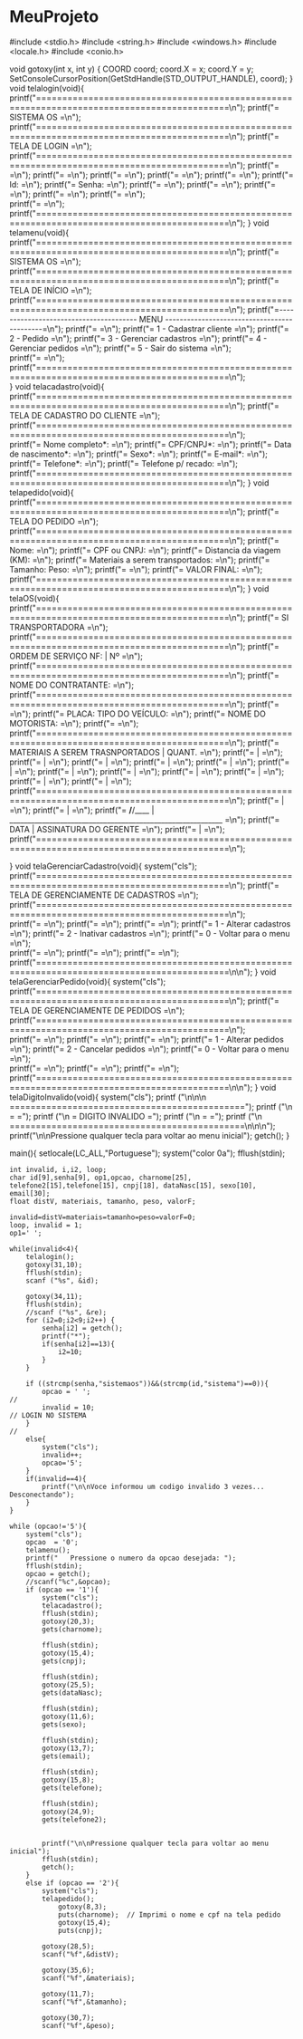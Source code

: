 # MeuProjeto

#include <stdio.h>
#include <string.h>
#include <windows.h>
#include <locale.h>
#include <conio.h>

void gotoxy(int x, int y)
{
  COORD coord;
  coord.X = x;
  coord.Y = y;
  SetConsoleCursorPosition(GetStdHandle(STD_OUTPUT_HANDLE), coord);
}
void telalogin(void){
	printf("===========================================================================================\n");
  printf("=                                     SISTEMA OS                                          =\n");
  printf("===========================================================================================\n");
	printf("=                                   TELA DE LOGIN                                         =\n"); 
	printf("===========================================================================================\n");
	printf("=                                                                                         =\n");
	printf("=                                                                                         =\n");
	printf("=                                                                                         =\n");
	printf("=                                                                                         =\n");
	printf("=                                                                                         =\n");
	printf("=                          Id:                                                            =\n");
	printf("=                          Senha:                                                         =\n");
	printf("=                                                                                         =\n");
	printf("=                                                                                         =\n");
	printf("=                                                                                         =\n");
	printf("=                                                                                         =\n");
	printf("=                                                                                         =\n");	
	printf("=                                                                                         =\n");
	printf("===========================================================================================\n");
}
void telamenu(void){
	printf("===========================================================================================\n");
  printf("=                                     SISTEMA OS                                          =\n");
  printf("===========================================================================================\n");
	printf("=                                   TELA DE INÍCIO                                        =\n"); 
	printf("===========================================================================================\n");
	printf("=--------------------------------------- MENU --------------------------------------------=\n");
	printf("=                                                                                         =\n");
	printf("=                                  1 - Cadastrar cliente                                  =\n");
	printf("=                                  2 - Pedido                                             =\n");
	printf("=                                  3 - Gerenciar cadastros                                =\n");
	printf("=                                  4 - Gerenciar pedidos                                  =\n");
	printf("=                                  5 - Sair do sistema                                    =\n");	
	printf("=                                                                                         =\n");
	printf("===========================================================================================\n");	
}
void telacadastro(void){
	printf("===========================================================================================\n");
	printf("=                            TELA DE CADASTRO DO CLIENTE                                  =\n");
	printf("===========================================================================================\n");		
	printf("=   Nome completo*:                                                                       =\n");
	printf("=   CPF/CNPJ*:                                                                            =\n");
	printf("=   Data de nascimento*:                                                                  =\n");
	printf("=   Sexo*:                                                                                =\n");
	printf("=   E-mail*:                                                                              =\n");
	printf("=   Telefone*:                                                                            =\n");
	printf("=   Telefone p/ recado:                                                                   =\n");
	printf("===========================================================================================\n");
}
void telapedido(void){
	printf("===========================================================================================\n");
	printf("=                                  TELA DO PEDIDO                                         =\n");
	printf("===========================================================================================\n");
	printf("=  Nome:                                                                                  =\n");
	printf("=  CPF ou CNPJ:                                                                           =\n");
	printf("=  Distancia da viagem (KM):                                                              =\n");
	printf("=  Materiais a serem transportados:                                                       =\n");
	printf("=  Tamanho:              Peso:                                                            =\n");
	printf("=                                                                                         =\n");
	printf("=  VALOR FINAL:                                                                           =\n");
	printf("===========================================================================================\n");
}
void telaOS(void){
	printf("===========================================================================================\n");
  printf("=                                  SI TRANSPORTADORA                                      =\n");
  printf("===========================================================================================\n");
	printf("=     ORDEM DE SERVIÇO           NF:                          | Nº                        =\n"); 
	printf("===========================================================================================\n");
	printf("=     NOME DO CONTRATANTE:                                                                =\n"); 
	printf("===========================================================================================\n");
	printf("=                                                                                         =\n");
	printf("=     PLACA:                     TIPO DO VEÍCULO:                                         =\n");
	printf("=     NOME DO MOTORISTA:                                                                  =\n");
	printf("=                                                                                         =\n"); 
	printf("===========================================================================================\n");
	printf("=   MATERIAIS A SEREM TRASNPORTADOS                                    | QUANT.           =\n");
	printf("=                                                                      |                  =\n");
	printf("=                                                                      |                  =\n");
	printf("=                                                                      |                  =\n");
	printf("=                                                                      |                  =\n");
	printf("=                                                                      |                  =\n");
	printf("=                                                                      |                  =\n");
	printf("=                                                                      |                  =\n");
	printf("=                                                                      |                  =\n");
	printf("=                                                                      |                  =\n");
	printf("=                                                                      |                  =\n");
	printf("=                                                                      |                  =\n");
	printf("=                                                                      |                  =\n"); 
	printf("===========================================================================================\n");
	printf("=                         |                                                               =\n");
	printf("=                         |                                                               =\n");
	printf("= ____/____/____          |  ___________________________________________________________  =\n");
	printf("=      DATA               |                     ASSINATURA DO GERENTE                     =\n");
	printf("=                         |                                                               =\n");
	printf("===========================================================================================\n");
	
}
void telaGerenciarCadastro(void){
	system("cls");
	printf("===========================================================================================\n");
	printf("=                          TELA DE GERENCIAMENTE DE CADASTROS                             =\n");
	printf("===========================================================================================\n");		
	printf("=                                                                                         =\n");
	printf("=                                                                                         =\n");
	printf("=                                                                                         =\n");
	printf("=                                  1 - Alterar cadastros                                  =\n");
	printf("=                                  2 - Inativar cadastros                                 =\n");
	printf("=                                  0 - Voltar para o menu                                 =\n");	
	printf("=                                                                                         =\n");
	printf("=                                                                                         =\n");
	printf("=                                                                                         =\n");
	printf("===========================================================================================\n\n");
}
void telaGerenciarPedido(void){
	system("cls");
	printf("===========================================================================================\n");
	printf("=                          TELA DE GERENCIAMENTE DE PEDIDOS                               =\n");
	printf("===========================================================================================\n");		
	printf("=                                                                                         =\n");
	printf("=                                                                                         =\n");
	printf("=                                                                                         =\n");
	printf("=                                  1 - Alterar pedidos                                    =\n");
	printf("=                                  2 - Cancelar pedidos                                   =\n");
	printf("=                                  0 - Voltar para o menu                                 =\n");	
	printf("=                                                                                         =\n");
	printf("=                                                                                         =\n");
	printf("=                                                                                         =\n");
	printf("===========================================================================================\n\n");
}
void telaDigitoInvalido(void){
	system("cls");
	printf ("\n\n\n                  =============================================");
	printf ("\n                  =                                           =");
	printf ("\n                  =               DIGITO INVALIDO             =");
	printf ("\n                  =                                           =");
	printf ("\n                  =============================================\n\n\n");
	printf("\n\nPressione qualquer tecla para voltar ao menu inicial");
	getch();
}

main(){
	setlocale(LC_ALL,"Portuguese"); 
	system("color 0a");
	fflush(stdin);
	
	int invalid, i,i2, loop; 
    char id[9],senha[9], op1,opcao, charnome[25], telefone2[15],telefone[15], cnpj[18], dataNasc[15], sexo[10], email[30];
	float distV, materiais, tamanho, peso, valorF;
	
	invalid=distV=materiais=tamanho=peso=valorF=0;
	loop, invalid = 1;
	op1=' ';
	
	while(invalid<4){
		telalogin();
		gotoxy(31,10);
		fflush(stdin);
		scanf ("%s", &id);
		
		gotoxy(34,11);
		fflush(stdin);
		//scanf ("%s", &re);
		for (i2=0;i2<9;i2++) {
        	senha[i2] = getch();
       		printf("*");
       		if(senha[i2]==13){
       			i2=10;
			}
    	}
    	
		if ((strcmp(senha,"sistemaos"))&&(strcmp(id,"sistema")==0)){
			opcao = ' ';														//
			invalid = 10;                                                       // LOGIN NO SISTEMA		
		}																		//
		else{
			system("cls");
			invalid++;
			opcao='5';
		}
		if(invalid==4){
			printf("\n\nVoce informou um codigo invalido 3 vezes... Desconectando");
		}
	}
		
	while (opcao!='5'){
	    system("cls");
		opcao  = '0'; 
		telamenu();
		printf("   Pressione o numero da opcao desejada: ");
	    fflush(stdin);
		opcao = getch();
		//scanf("%c",&opcao);	
		if (opcao == '1'){ 
			system("cls");
			telacadastro();
			fflush(stdin);
			gotoxy(20,3);
			gets(charnome);
			
			fflush(stdin);
			gotoxy(15,4);
			gets(cnpj);
			
			fflush(stdin);
			gotoxy(25,5);
			gets(dataNasc);
			
			fflush(stdin);
			gotoxy(11,6);
			gets(sexo);
			
			fflush(stdin);
			gotoxy(13,7);
			gets(email);
			
			fflush(stdin);
			gotoxy(15,8);
			gets(telefone);
			
			fflush(stdin);
			gotoxy(24,9);
			gets(telefone2);
		
	
			printf("\n\nPressione qualquer tecla para voltar ao menu inicial");
			fflush(stdin);
			getch();	
		}
		else if (opcao == '2'){
			system("cls");	
			telapedido();
				gotoxy(8,3);    
				puts(charnome);  // Imprimi o nome e cpf na tela pedido
				gotoxy(15,4);
				puts(cnpj);
			
			gotoxy(28,5);
			scanf("%f",&distV);
		
			gotoxy(35,6);
			scanf("%f",&materiais);
		
			gotoxy(11,7);
			scanf("%f",&tamanho);
		
			gotoxy(30,7);
			scanf("%f",&peso);
